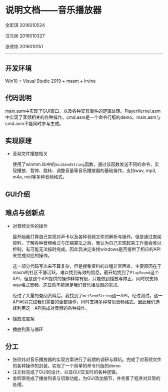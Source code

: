 # 说明文档——音乐播放器

金昕琪 2016010524

汪元标 2016010327

张欣炜 2016010151

---

## 开发环境

Win10 + Visual Studio 2019 + masm + Irvine

## 代码说明

main.asm中实现了GUI窗口，以及各种交互事件的逻辑处理。PlayerKernel.asm中实现了音频相关的各种操作。cmd.asm是一个命令行版的demo。main.asm与cmd.asm不能同时参与生成。

## 实现原理

- 音频文件播放相关

  使用了winmm.lib中的`mciSendString`函数，通过该函数发送不同的命令，实现播放、暂停、跳转、调整音量等音乐播放器的基础操作。支持wav, mp3, m4a, mid等多种音频格式。

## GUI介绍

## 难点与创新点

- 对音频文件的操作

  最开始我打算自己实现对声卡以及各种音频文件的解析与操作。但是通过查阅资料，了解各种音频格式与压缩算法之后，我认为自己实现起来工作量会难以控制，有可能无法按时完成。因此我决定查找windows是否提供了相应的API来完成对应的操作。

  这一部分代码写出来不算复杂，但是搜集资料的过程非常困难。主要原因在于masm的社区不够活跃，难以找到有效的信息。最开始找到了`PlaySound`这个API，但是这个API提供的操作非常有限，只能做到播放与停止，同时仅支持wav格式音频。这显然不能满足我们音乐播放器的需求。

  经过了大量的查阅资料后，我找到了`mciSendString`这一API。经过测试，这一API可以完成我们需要的全部操作，同时支持多种常见音频格式。因此我们选择利用这一API完成对音频的各种操作。

- 播放进度条

- 播放列表与循环

## 分工 

- 张欣炜对音乐播放器的实现方案进行了前期的调研与踩坑。完成了对音频文件的各种操作的封装，实现了一个简单的命令行版的demo
- 汪元标完成了GUI的设计，以及GUI交互时的各种逻辑。
- 金昕琪完成了播放列表与切歌功能，为GUI添加细节，并完善了程序对异常的处理。